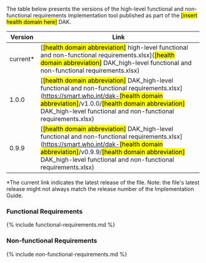 The table below presents the versions of the high-level functional and non-functional requirements implementation tool published as part of the <mark>[insert health domain here]</mark> DAK. 

| Version | Link |
|---|---|
| current* | [<mark>[health domain abbreviation]</mark> high-level functional and non-functional requirements.xlsx](<mark>[health domain abbreviation]</mark> DAK_high-level functional and non-functional requirements.xlsx) |
|1.0.0 | [<mark>[health domain abbreviation]</mark> DAK_high-level functional and non-functional requirements.xlsx](https://smart.who.int/dak-<mark>[health domain abbreviation]</mark>/v1.0.0/<mark>[health domain abbreviation]</mark> DAK_high-level functional and non-functional requirements.xlsx) |
|0.9.9 | [<mark>[health domain abbreviation]</mark> DAK_high-level functional and non-functional requirements.xlsx](https://smart.who.int/dak-<mark>[health domain abbreviation]</mark>/v0.9.9/<mark>[health domain abbreviation]</mark> DAK_high-level functional and non-functional requirements.xlsx) |

*The current link indicates the latest release of the file. Note: the file's latest release might not always match the release number of the Implementation Guide.

### Functional Requirements
{% include functional-requirements.md %}


### Non-functional Requirements
{% include non-functional-requirements.md %}